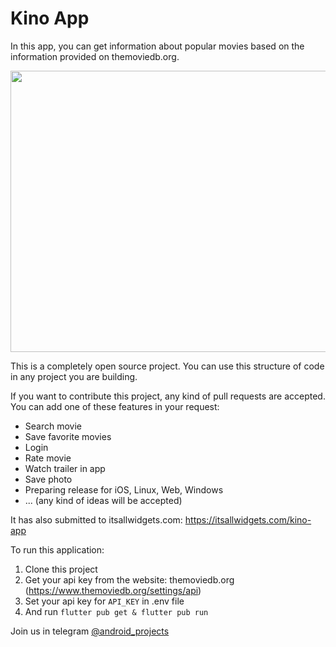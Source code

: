 # Kino App
In this app, you can get information about popular movies based on the information provided on themoviedb.org.

<p>
<img src="https://user-images.githubusercontent.com/56734609/130063030-2100740d-6fda-45f7-b6d6-8bf755fc48ac.png" width="800" height="450" />
</p>

This is a completely open source project. You can use this structure of code in any project you are building. 

If you want to contribute this project, any kind of pull requests are accepted.
You can add one of these features in your request:
* Search movie
* Save favorite movies 
* Login 
* Rate movie
* Watch trailer in app
* Save photo
* Preparing release for iOS, Linux, Web, Windows
* ... (any kind of ideas will be accepted)

It has also submitted to itsallwidgets.com: https://itsallwidgets.com/kino-app

To run this application:
1. Clone this project
2. Get your api key from the website: themoviedb.org (https://www.themoviedb.org/settings/api)
3. Set your api key for  `API_KEY` in .env file
4. And run `flutter pub get & flutter pub run`

Join us in telegram [@android_projects](https://t.me/android_projects)
